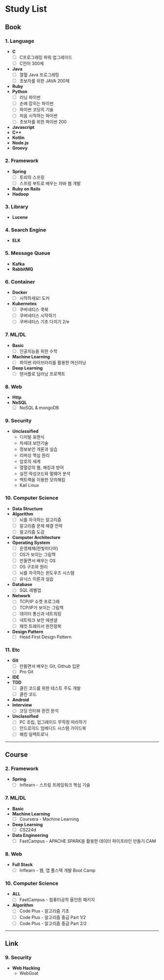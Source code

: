 # Study List

## Book

### 1. Language
- **C**
    - [ ] C프로그래밍 파워 업그레이드
    - [ ] C언어 300제
- **Java**
    - [ ] 열혈 Java 프로그래밍
    - [ ] 초보자를 위한 JAVA 200제
- **Ruby**
- **Python**
    - [ ] 러닝 파이썬
    - [ ] 손에 잡히는 파이썬
    - [ ] 파이썬 코딩의 기술
    - [ ] 처음 시작하는 파이썬
    - [ ] 초보자를 위한 파이썬 200
- **Javascript**
- **C++**
- **Kotlin**
- **Node.js**
- **Groovy**

### 2. Framework
- **Spring**
    - [ ] 토비의 스프링
    - [ ] 스프링 부트로 배우는 자바 웹 개발
- **Ruby on Rails**
- **Hadoop**

### 3. Library
- **Lucene**

### 4. Search Engine
- **ELK**

### 5. Message Queue
- **Kafka**
- **RabbitMQ**

### 6. Container
- **Docker**
    - [ ] 시작하세요! 도커
- **Kubernetes**
    - [ ] 쿠버네티스 쿡북
    - [ ] 쿠버네티스 시작하기
    - [ ] 쿠버네티스 기초 다지기 2/e

### 7. ML/DL
- **Basic**
    - [ ] 인공지능을 위한 수학
- **Machine Learning**
    - [ ] 파이썬 라이브러리를 활용한 머신러닝
- **Deep Learning**
    - [ ] 텐서플로 딥러닝 프로젝트

### 8. Web
- **Http**
- **NoSQL**
    - [ ] NoSQL & mongoDB

### 9. Security
- **Unclassified**
    - 디지털 포렌식
    - 차세대 보안기술
    - 정보보안 개론과 실습
    - 리버싱 핵심 원리
    - 암호의 세계
    - 열혈강의 웹, 해킹과 방어
    - 실전 악성코드와 멀웨어 분석
    - 백트랙을 이용한 모의해킹
    - Kail Linux

### 10. Computer Science
- **Data Structure**
- **Algorithm**
    - [ ] 뇌를 자극하는 알고리즘
    - [ ] 알고리즘 문제 해결 전략
    - [ ] 알고리즘 도감
- **Computer Architecture**
- **Operating System**
    - [ ] 운영체제(한빛미디어)
    - [ ] OS가 보이는 그림책
    - [ ] 만들면서 배우는 OS
    - [ ] OS 구조와 원리
    - [ ] 뇌를 자극하는 윈도우즈 시스템
    - [ ] 유닉스 이론과 실습
- **Database**
    - [ ] SQL 레벨업
- **Network**
    - [ ] TCP/IP 소켓 프로그래
    - [ ] TCP/IP가 보이는 그림책
    - [ ] 데이터 통신과 네트워킹
    - [ ] 네트워크 보안 에센셜
    - [ ] 패킷 트레이서 완전정복
- **Design Pattern**
    - [ ] Head First Design Pattern

### 11. Etc
- **Git**
    - [ ] 만들면서 배우는 Git, Github 입문
    - [ ] Pro Git
- **IDE**
- **TDD**
    - [ ] 클린 코드를 위한 테스트 주도 개발
    - [ ] 클린 코드
- **Android**
- **Interview**
    - [ ] 코딩 인터뷰 완전 분석 
- **Unclassified**
    - [ ] PC 조립, 업그레이드 무작정 따라하기
    - [ ] 안드로이드 임베디드 시스템 가이드북
    - [ ] 해킹 일렉트로닉 

---

## Course

### 2. Framework
- **Spring**
    - [ ] Inflearn - 스프링 프레임워크 핵심 기술

### 7. ML/DL
- **Basic**
- **Machine Learning**
    - [ ] Coursera - Machine Learning
- **Deep Learning**
    - [ ] CS224d
- **Data Engineering**
    - [ ] FastCampus - APACHE SPARK을 활용한 데이터 파이프라인 만들기 CAM

### 8. Web
- **Full Stack**
    - [ ] Inflearn - 웹, 앱 풀스택 개발 Boot Camp

### 10. Computer Science
- **ALL**
    - [ ] FastCampus - 컴퓨터공학 올인원 패키지
- **Algorithm**
    - [ ] Code Plus - 알고리즘 기초
    - [ ] Code Plus - 알고리즘 중급 Part 1/2
    - [ ] Code Plus - 알고리즘 중급 Part 2/2

---

## Link

### 9. Security
- **Web Hacking**
     - WebGoat